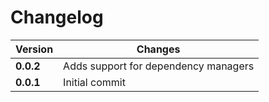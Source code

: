 # Changelog

Version | Changes
--- | ---
**0.0.2** | Adds support for dependency managers
**0.0.1** | Initial commit
